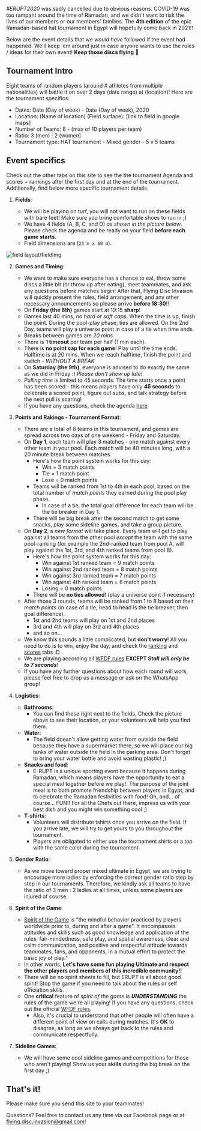 _#ERUPT2020_ was sadly cancelled due to obvious reasons. COVID-19 was too rampant around the time of Ramadan, and we didn't want to risk the lives of our members or our members' families. The **4th edition** of the epic Ramadan-based hat tournament in Egypt will hopefully come back in 2021!!

Below are the event details that we _would have_ followed if the event had happened. We'll keep 'em around just in case anyone wants to use the rules / ideas for their own event! **Keep those discs flying** 🥏

## Tournament Intro

Eight teams of random players (around # athletes from multiple nationalities) will battle it on over 2 days (date range) at (location)! Here are the tournament specifics:

-   Dates: Date (Day of week) - Date (Day of week), 2020
-   Location: (Name of location) (Field surface): [link to field in google maps]
-   Number of Teams: 8 - (max of 10 players per team)
-   Ratio: 3 (men) : 2 (women)
-   Tournament type: HAT tournament - Mixed gender - 5 v 5 teams

## Event specifics

Check out the other tabs on this site to see the the tournament Agenda and scores + rankings after the first day and at the end of the tournament. Additionally, find below more specific tournament details.

1. **Fields**:

    - We will be playing on turf, you will not want to run on these fields with bare feet! Make sure you bring comfortable shoes to run in ;)
    - We have 4 fields (A, B, C, and D) _as shown in the picture below_. Please check the agenda and be ready on your field **before each game starts**.
    - Field dimensions are (`23 m x 60 m`).

![field layout/fieldImg](sodic_map.jpeg)

2. **Games and Timing**:

    - We want to make sure everyone has a chance to eat, throw some discs a little bit (or throw up after eating), meet teammates, and ask any questions before matches begin! After that, Flying Disc Invasion will quickly present the rules, field arrangement, and any other necessary announcements so please arrive **before 18:30**!!
    - On **Friday (the 8th)** games start at 19:15 **sharp**!
    - Games last 40 mins, _no hard or soft caps_. When the time is up, finish the point. During the pool-play phase, ties are allowed. On the 2nd Day, teams will play a universe point in case of a tie when time ends.
    - Breaks between games are _20 mins_.
    - There is **1 timeout** per team per half (1 min each).
    - There is **no point cap for each game**! Play until the time ends. Halftime is at 20 mins. When we reach halftime, finish the point and switch - _WITHOUT A BREAK_
    - On **Saturday (the 9th)**, everyone is advised to do exactly the same as we did in Friday :) _Please don't show up late!_
    - _Pulling time_ is limited to 45 seconds. The time starts once a point has been scored - this means players have only **45 seconds** to celebrate a scored point, figure out subs, and talk strategy before the next pull is soaring!
    - If you have any questions, check the agenda [here](/erupt-2020/agenda)

3. **Points and Rakings - Tournament Format**:

    - There are a total of 8 teams in this tournament, and games are spread across two days of one weekend - Friday and Saturday.
    - On **Day 1**, each team will play 3 matches - one match against every other team in your pool. Each match will be 40 minutes long, with a 20 minute break between matches.
        - Here's how the point system works for this day:
            - Win = 3 match points
            - Tie = 1 match point
            - Lose = 0 match points
        - Teams will be ranked from 1st to 4th in each pool, based on the total number of _match points_ they earned during the pool play phase.
            - In case of a tie, the total goal difference for each team will be the tie breaker in Day 1.
        - There will be big break after the second match to get some snacks, play some sideline games, and take a group picture.
    - On **Day 2**, a _new format_ will take place. Every team will get to play against all teams from the other pool _except_ the team with the same pool-ranking (for example the 2nd-ranked team from pool A, will play against the 1st, 3rd, and 4th ranked teams from pool B).
        - Here's how the point system works for this day:
            - Win against 1st ranked team = 9 match points
            - Win against 2nd ranked team = 8 match points
            - Win against 3rd ranked team = 7 match points
            - Win against 4th ranked team = 6 match points
            - Losing = 0 match points
        - There will be **no ties allowed**! (play a universe point if necessary)
    - After those 3 rounds, teams will be ranked from 1 to 8 based on their _match points_ (in case of a tie, head to head is the tie breaker, then goal difference).
        - 1st and 2nd teams will play on 1st and 2nd places
        - 3rd and 4th will play on 3rd and 4th places
        - and so on...
    - We know this sounds a little complicated, but **don't worry**! All you need to do is to win, enjoy the day, and check the [ranking]() and [scores]() tabs :D
    - We are playing according all [WFDF rules](https://rules.wfdf.org/) **EXCEPT _Stall will only be to 7 seconds_**!
    - If you have any further questions about how each round will work, please feel free to drop us a message or ask on the WhatsApp group!

4. **Logistics**:

    - **Bathrooms**:
        - You can find these right next to the fields, Check the picture above to see their location, or your volunteers will help you find them.
    - **Water**:
        - The field doesn't allow getting water from outside the field because they have a supermarket there, so we will place our big tanks of water outside the field in the parking area. Don't forget to bring your water bottle and avoid wasting plastic! ;)
    - **Snacks and food**:
        - E-RUPT is a unique sporting event because it happens during Ramadan, which means players have the opportunity to eat a special meal together before we play!. The purpose of the joint meal is to both promote friendship between players in Egypt, and to celebrate the Ramadan festivities with food! Oh, and... of course... FUN!! For all the Chefs out there, impress us with your best dish and you might win something cool ;)
    - **T-shirts**:
        - Volunteers will distribute tshirts once you arrive on the field. If you arrive late, we will try to get yours to you throughout the tournament.
        - Players are obligated to either use the tournament shirts or a top with the same color during the tournament.

5. **Gender Ratio**:

    - As we move toward proper mixed ultimate in Egypt, we are trying to encourage more ladies by enforcing the correct gender ratio step by step in our tournaments. Therefore, we kindly ask all teams to have the ratio of 3 men : 2 ladies at all times, unless some players are injured of course.

6. **Spirit of the Game**:

    - [Spirit of the Game](http://www.wfdf.org/sports/ultimate/161-spirit-of-the-game-) is "the mindful behavior practiced by players worldwide prior to, during and after a game". It encompasses attitudes and skills such as good knowledge and application of the rules, fair-mindedness, safe play, and spatial awareness, clear and calm communication, and positive and respectful attitude towards teammates, fans, and opponents, in a mutual effort to protect the basic joy of play."
    - In other words, **Let's have some fun playing Ultimate and respect the other players and members of this incredible community!!**
    - There will be no spirit sheets to fill, but ERUPT is all about good spirit! Stop the game if you need to talk about the rules or self officiation skills.
    - One **critical** feature of _spirit of the game_ is _**UNDERSTANDING**_ the rules of the game we're all playing! If you have any questions, check out the official [WFDF rules](https://rules.wfdf.org/).
        - Also, it's crucial to understand that other people will often have a different point of view on calls during matches. It's **OK** to disagree, as long as we always get back to the rules and communicate respectfully.

7. **Sideline Games**:

    - We will have some cool sideline games and competitions for those who aren't playing! Show us your **skills** during the big break on the first day ;)

## That's it!

Please make sure you send this site to your teammates!

Questions? Feel free to contact us any time via our Facebook page or at flying.disc.invasion@gmail.com!
